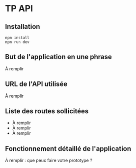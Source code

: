 # TP API

## Installation

```
npm install
npm run dev
```

## But de l'application en une phrase

À remplir

## URL de l'API utilisée

À remplir

## Liste des routes sollicitées

- À remplir
- À remplir
- À remplir

## Fonctionnement détaillé de l'application

À remplir : que peux faire votre prototype ?

